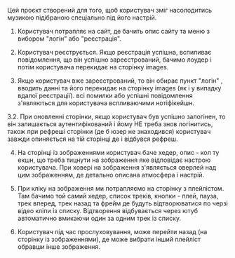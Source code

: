 Цей проєкт створений для того, щоб користувач зміг 
насолодитись музикою підібраною спеціально під його настрій.

1. Користувач потрапляє на сайт, де бачить опис сайту та меню з вибором "логін" або "реєстрація". 

2. Користувач реєструється. Якщо реєстрація успішна, 
вспиливає повідомлення, що він успішно зареєстрований, бачимо лоудер 
і потім користувача перекидає на сторінку images.

3. Якщо користувач вже зареєстрований, то він обирає пункт "логін" , вводить данні та
 його перекидає на сторінку images (як і у випадку вдалої реєстрації).
всі помилки або успішні повідомлення з'являються для користувача вспливаючими нотіфікейшн.

3.2. При оновленні сторінки, якщо користувач був успішно залогінен, то він залишається 
аутентифікований і йому НЕ треба знов логінитись, також при рефреші сторінки (де б юзер не знаходився)
 користувач завжди опиняється на тій сторінці де і відбувся рефреш.

4. На сторінці із зображеннями користувач баче хедер, опис - кол ту екшн, що треба 
тицнути на зображення яке відповідає настрою користувача. При ховері на зображення 
з'являється оверлей над цим зображенням, де детально описана атмосфера і настрій.

5. При кліку на зображення ми потрапляємо на сторінку з плейлістом. 
Там бачимо той самий хедер, список треків, кнопки - плей, пауза, трек вперед, трек назад 
та фрейм де будуть відтворюватися по черзі відео кліпи із списку. 
Відтворення відбувається через ютуб автоматично вмикаючи один за одним трек із списку.

6. Користувач під час прослуховування, може перейти назад (на сторінку із зображеннями),
де може вибрати інший плейліст обравши інше зображення.
